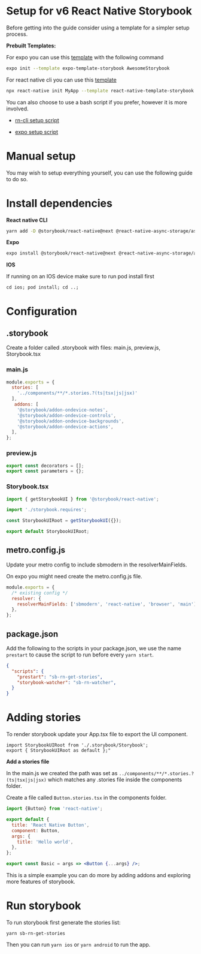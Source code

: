 # Setup for v6 React Native Storybook

Before getting into the guide consider using a template for a simpler setup process.

**Prebuilt Templates:**

For expo you can use this [template](https://github.com/dannyhw/expo-template-storybook) with the following command

```sh
expo init --template expo-template-storybook AwesomeStorybook
```

For react native cli you can use this [template](https://github.com/dannyhw/react-native-template-storybook)

```sh
npx react-native init MyApp --template react-native-template-storybook
```

You can also choose to use a bash script if you prefer, however it is more involved.

- [rn-cli setup script](https://gist.github.com/dannyhw/9b84973dcc6ff4fa2e86e32d571d294e)

- [expo setup script](https://gist.github.com/dannyhw/92b3ff0d6ccaead9df2820a507154b87)

# Manual setup

You may wish to setup everything yourself, you can use the following guide to do so.

# Install dependencies

**React native CLI**

```sh
yarn add -D @storybook/react-native@next @react-native-async-storage/async-storage
```

**Expo**

```sh
expo install @storybook/react-native@next @react-native-async-storage/async-storage
```

**IOS**

If running on an IOS device make sure to run pod install first

```
cd ios; pod install; cd ..;
```

# Configuration

## .storybook

Create a folder called .storybook with files: main.js, preview.js, Storybook.tsx


### main.js

```js
module.exports = {
  stories: [
    '../components/**/*.stories.?(ts|tsx|js|jsx)'
  ],
   addons: [
    '@storybook/addon-ondevice-notes',
    '@storybook/addon-ondevice-controls',
    '@storybook/addon-ondevice-backgrounds',
    '@storybook/addon-ondevice-actions',
  ],
};
```

### preview.js

```js
export const decorators = [];
export const parameters = {};
```

### Storybook.tsx

```jsx
import { getStorybookUI } from '@storybook/react-native';

import './storybook.requires';

const StorybookUIRoot = getStorybookUI({});

export default StorybookUIRoot;
```

## metro.config.js

Update your metro config to include sbmodern in the resolverMainFields. 

On expo you might need create the metro.config.js file.

```js
module.exports = {
  /* existing config */
  resolver: {
    resolverMainFields: ['sbmodern', 'react-native', 'browser', 'main'],
  },
};
```

## package.json

Add the following to the scripts in your package.json, we use the name `prestart` to cause the script to run before every `yarn start`.

```json
{
  "scripts": {
    "prestart": "sb-rn-get-stories",
    "storybook-watcher": "sb-rn-watcher",
  }
}
```


# Adding stories

To render storybook update your App.tsx file to export the UI component.

```
import StorybookUIRoot from './.storybook/Storybook';
export { StorybookUIRoot as default };"
```

**Add a stories file**

In the main.js we created the path was set as `../components/**/*.stories.?(ts|tsx|js|jsx)` which matches any .stories file inside the components folder.

Create a file called `Button.stories.tsx` in the components folder.

```jsx
import {Button} from 'react-native';

export default {
  title: 'React Native Button',
  component: Button,
  args: {
    title: 'Hello world',
  },
};

export const Basic = args => <Button {...args} />;
```

This is a simple example you can do more by adding addons and exploring more features of storybook.


# Run storybook

To run storybook first generate the stories list:

```
yarn sb-rn-get-stories
```

Then you can run `yarn ios` or `yarn android` to run the app.
